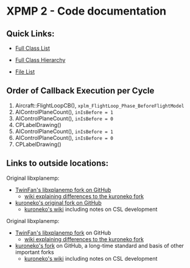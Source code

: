 XPMP 2 - Code documentation
========================

Quick Links:
--

- <a href=annotated.html>Full Class List</a>

- <a href=hierarchy.html>Full Class Hierarchy</a>

- <a href=files.html>File List</a>

Order of Callback Execution per Cycle
--

1. Aircraft::FlightLoopCB(), `xplm_FlightLoop_Phase_BeforeFlightModel`
3. AIControlPlaneCount(), `inIsBefore = 1`
4. AIControlPlaneCount(), `inIsBefore = 0`
5. CPLabelDrawing()
6. AIControlPlaneCount(), `inIsBefore = 1`
7. AIControlPlaneCount(), `inIsBefore = 0`
8. CPLabelDrawing()

Links to outside locations:
--

Original libxplanemp:
- <a href="https://github.com/TwinFan/libxplanemp">TwinFan's libxplanemp fork on GitHub</a>
    - <a href="https://github.com/TwinFan/libxplanemp/wiki">wiki explaining differences to the kuroneko fork</a>
- <a href="https://github.com/kuroneko/libxplanemp">kuroneko's original fork on GitHub</a>
    - <a href="https://github.com/kuroneko/libxplanemp/wiki">kuroneko's wiki</a> including notes on CSL development

Original libxplanemp:
- [TwinFan's libxplanemp fork](https://github.com/TwinFan/libxplanemp) on GitHub
    - [wiki explaining differences to the kuroneko fork](https://github.com/TwinFan/libxplanemp/wiki)
- [kuroneko's fork](https://github.com/kuroneko/libxplanemp) on GitHub, a long-time standard and basis of other important forks
    - [kuroneko's wiki](https://github.com/kuroneko/libxplanemp/wiki) including notes on CSL development
